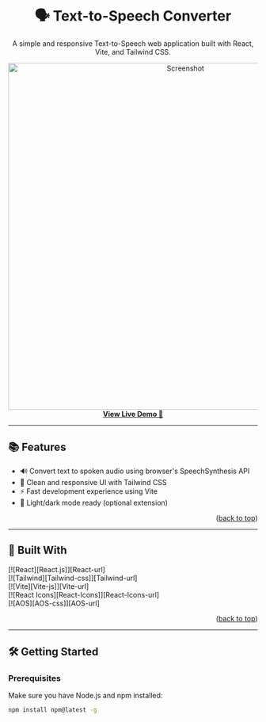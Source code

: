 <!-- Improved compatibility of back to top link -->
<a name="readme-top"></a>

<!-- PROJECT LOGO -->
<div align="center">
  <h1>🗣️ Text-to-Speech Converter</h1>
  <p>A simple and responsive Text-to-Speech web application built with React, Vite, and Tailwind CSS.</p>
  <img src="https://github.com/ojasggg/React-projects-for-beginners/assets/48384232/9f89de52-d51a-4383-86fa-18527da7e16a" alt="Screenshot" width="700"/>
  <br />
  <a href="https://flourishing-biscotti-7d942e.netlify.app/" target="_blank"><strong>View Live Demo 🚀</strong></a>
</div>

---

## 📚 Features

- 🔊 Convert text to spoken audio using browser's SpeechSynthesis API
- 🎨 Clean and responsive UI with Tailwind CSS
- ⚡ Fast development experience using Vite
- 🌙 Light/dark mode ready (optional extension)

<p align="right">(<a href="#readme-top">back to top</a>)</p>

---

## 🚀 Built With

[![React][React.js]][React-url]  
[![Tailwind][Tailwind-css]][Tailwind-url]  
[![Vite][Vite-js]][Vite-url]  
[![React Icons][React-Icons]][React-Icons-url]  
[![AOS][AOS-css]][AOS-url]

<p align="right">(<a href="#readme-top">back to top</a>)</p>

---

## 🛠️ Getting Started

### Prerequisites

Make sure you have Node.js and npm installed:

```bash
npm install npm@latest -g

